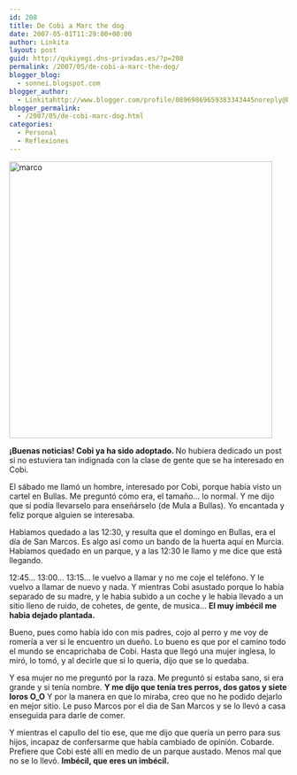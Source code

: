 ```yaml
---
id: 208
title: De Cobi a Marc the dog
date: 2007-05-01T11:29:00+00:00
author: Linkita
layout: post
guid: http://qukiyegi.dns-privadas.es/?p=208
permalink: /2007/05/de-cobi-a-marc-the-dog/
blogger_blog:
  - sonnei.blogspot.com
blogger_author:
  - Linkitahttp://www.blogger.com/profile/08969869659383343445noreply@blogger.com
blogger_permalink:
  - /2007/05/de-cobi-marc-dog.html
categories:
  - Personal
  - Reflexiones
---
```

<div style="text-align: left;">
  <a href="http://www.flickr.com/photos/linkita/479766285/" title="Marc the dog"><img src="http://farm1.static.flickr.com/217/479766285_6e8c8f7d99.jpg" alt="marco" height="500" width="476" /></a>
</div>

<span style="font-weight: bold;">¡Buenas noticias! Cobi ya ha sido adoptado. </span>No hubiera dedicado un post si no estuviera tan indignada con la clase de gente que se ha interesado en Cobi.

El sábado me llamó un hombre, interesado por Cobi, porque había visto un cartel en Bullas. Me preguntó cómo era, el tamaño&#8230; lo normal. Y me dijo que si podía llevarselo para enseñárselo (de Mula a Bullas). Yo encantada y feliz porque alguien se interesaba.

Habiamos quedado a las 12:30, y resulta que el domingo en Bullas, era el día de San Marcos. Es algo así como un bando de la huerta aquí en Murcia. Habíamos quedado en un parque, y a las 12:30 le llamo y me dice que está llegando.

12:45&#8230; 13:00&#8230; 13:15&#8230; le vuelvo a llamar y no me coje el teléfono. Y le vuelvo a llamar de nuevo y nada. Y mientras Cobi asustado porque lo había separado de su madre, y le habia subido a un coche y le habia llevado a un sitio lleno de ruido, de cohetes, de gente, de musica&#8230; <span style="font-weight: bold;">El muy imbécil me habia dejado plantada. </span>

Bueno, pues como había ido con mis padres, cojo al perro y me voy de romería a ver si le encuentro un dueño. Lo bueno es que por el camino todo el mundo se encaprichaba de Cobi. Hasta que llegó una mujer inglesa, lo miró, lo tomó, y al decirle que si lo quería, dijo que se lo quedaba.

Y esa mujer no me preguntó por la raza. Me preguntó si estaba sano, si era grande y si tenía nombre. <span style="font-weight: bold;">Y me dijo que tenía tres perros, dos gatos y siete loros O_O</span> Y por la manera en que lo miraba, creo que no he podido dejarlo en mejor sitio. Le puso Marcos por el dia de San Marcos y se lo llevó a casa enseguida para darle de comer.

Y mientras el capullo del tio ese, que me dijo que quería un perro para sus hijos, incapaz de confersarme que había cambiado de opinión. Cobarde. Prefiere que Cobi esté allí en medio de un parque austado. Menos mal que no se lo llevó. <span style="font-weight: bold;">Imbécil, que eres un imbécil.</span>